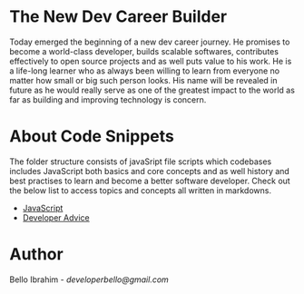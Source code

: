 # The New Dev Career Builder

Today emerged the beginning of a new dev career journey. He promises to become a world-class developer, builds scalable softwares, contributes effectively to open source projects and as well puts value to his work. He is a life-long learner who as always been willing to learn from everyone no matter how small or big such person looks. His name will be revealed in future as he would really serve as one of the greatest impact to the world as far as building and improving technology is concern.

# About Code Snippets

The folder structure consists of javaSript file scripts which codebases includes JavaScript both basics and core concepts and as well history and best practises to learn and become a better software developer. Check out the below list to access topics and concepts all written in markdowns.

- [JavaScript](https://github.com/developerbello/Livescript/blob/main/jsreviews.md)
- [Developer Advice](https://github.com/developerbello/Livescript/blob/main/devadvice.md)

# Author

Bello Ibrahim - _developerbello@gmail.com_

